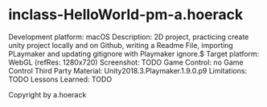 # inclass-HelloWorld-pm-a.hoerack
Development platform: macOS 
Description: 2D project, practicing create unity project locally and
on Github, writing a Readme File, importing PLaymaker and updating gitignore
with Playmaker ignore.$
Target platform: WebGL (refRes: 1280x720)
Screenshot: TODO
Game Control: no Game Control
Third Party Material: Unity2018.3.Playmaker.1.9.0.p9
Limitations: TODO
Lessons Learned: TODO

Copyright by a.hoerack
